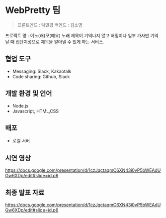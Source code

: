 # WebPretty 팀

> 프론트엔드 : 탁민경
> 백엔드 : 김소영

프로젝트 명 : 이노(래)모(예요)
노래 제목이 기억나지 않고 허밍이나 일부 가사만 기억날 때 집단지성으로 제목을 알아낼 수 있게 하는 서비스.
## 협업 도구

* Messaging: Slack, Kakaotalk
* Code sharing: Github, Slack

## 개발 환경 및 언어

* Node.js
* Javascript, HTML,CSS

## 배포

* 로컬 서버

## 시연 영상

https://docs.google.com/presentation/d/1czJqctaqmC6XN43i0vP5bWEAdUGw6XDp/edit#slide=id.p6

## 최종 발표 자료

https://docs.google.com/presentation/d/1czJqctaqmC6XN43i0vP5bWEAdUGw6XDp/edit#slide=id.p6
